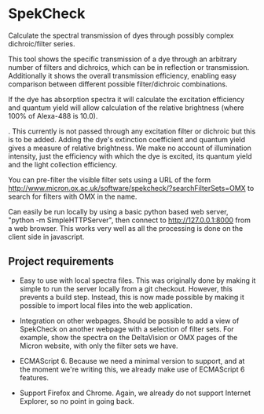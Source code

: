 # SpekCheck
Calculate the spectral transmission of dyes through possibly complex
dichroic/filter series.

This tool shows the specific transmission of a dye through an arbitrary
number of filters and dichroics, which can be in reflection or
transmission. Additionally it shows the overall transmission
efficiency, enabling easy comparison between different possible
filter/dichroic combinations.

If the dye has absorption spectra it will calculate the
excitation efficiency and quantum yield will allow calculation of the
relative brightness (where 100% of Alexa-488 is 10.0).

. This currently is not passed through any
excitation filter or dichroic but this is to be added. Adding the
dye's extinction coefficient and quantum yield gives a measure of
relative brightness. We make no account of illumination intensity,
just the efficiency with which the dye is excited, its quantum yield and
the light collection efficiency.

You can pre-filter the visible filter sets using a URL of the form
http://www.micron.ox.ac.uk/software/spekcheck/?searchFilterSets=OMX
to search for filters with OMX in the name.

Can easily be run locally by using a basic python based web server,
"python -m SimpleHTTPServer", then connect to http://127.0.0.1:8000
from a web browser. This works very well as all the processing is done
on the client side in javascript.

## Project requirements

* Easy to use with local spectra files.  This was originally done by
  making it simple to run the server locally from a git checkout.
  However, this prevents a build step.  Instead, this is now made
  possible by making it possible to import local files into the web
  application.

* Integration on other webpages.  Should be possible to add a view of
  SpekCheck on another webpage with a selection of filter sets.  For
  example, show the spectra on the DeltaVision or OMX pages of the
  Micron website, with only the filter sets we have.

* ECMAScript 6.  Because we need a minimal version to support, and at
  the moment we're writing this, we already make use of ECMAScript 6
  features.

* Support Firefox and Chrome.  Again, we already do not support
  Internet Explorer, so no point in going back.
